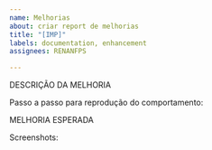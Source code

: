 ```yaml
---
name: Melhorias
about: criar report de melhorias
title: "[IMP]"
labels: documentation, enhancement
assignees: RENANFPS

---
```


DESCRIÇÃO DA MELHORIA



Passo a passo para reprodução do comportamento:


MELHORIA ESPERADA


Screenshots:
